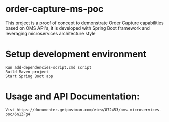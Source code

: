 # order-capture-ms-poc
This project is a proof of concept to demonstrate Order Capture capabilities based on OMS API's, it is developed with Spring Boot framework and leveraging microservices architecture style

# Setup development environment
```
Run add-dependencies-script.cmd script
Build Maven project
Start Spring Boot app
```
# Usage and API Documentation:
`Vist https://documenter.getpostman.com/view/872453/oms-microservices-poc/6n1ZFg4`
